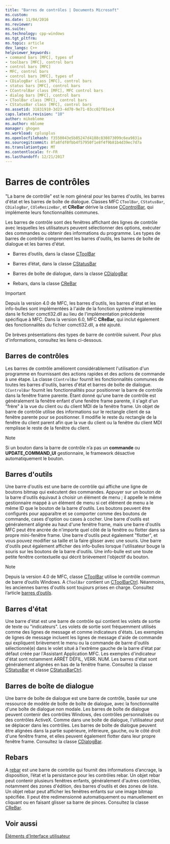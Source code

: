 ```yaml
---
title: "Barres de contrôles | Documents Microsoft"
ms.custom: 
ms.date: 11/04/2016
ms.reviewer: 
ms.suite: 
ms.technology: cpp-windows
ms.tgt_pltfrm: 
ms.topic: article
dev_langs: C++
helpviewer_keywords:
- command bars [MFC], types of
- toolbars [MFC], control bars
- control bars [MFC]
- MFC, control bars
- control bars [MFC], types of
- CDialogBar class [MFC], control bars
- status bars [MFC], control bars
- CControlBar class [MFC], MFC control bars
- dialog bars [MFC], control bars
- CToolBar class [MFC], control bars
- CStatusBar class [MFC], control bars
ms.assetid: 31831910-3d23-4d70-9e71-03cc02f01ec4
caps.latest.revision: "10"
author: mikeblome
ms.author: mblome
manager: ghogen
ms.workload: cplusplus
ms.openlocfilehash: f3550043e5b85247d4188c830873099c6ea9831a
ms.sourcegitcommit: 8fa8fdf0fbb4f57950f1e8f4f9b81b4d39ec7d7a
ms.translationtype: MT
ms.contentlocale: fr-FR
ms.lasthandoff: 12/21/2017
---
```

# <a name="control-bars"></a>Barres de contrôles
"La barre de contrôle" est le nom général pour les barres d'outils, les barres d'état et les barres de boîte de dialogue. Classes MFC `CToolBar`, `CStatusBar`, `CDialogBar`, `COleResizeBar`, et **CReBar** dérive la classe [CControlBar](../mfc/reference/ccontrolbar-class.md), qui implémente leurs fonctionnalités communes.  
  
 Les barres de contrôle sont des fenêtres affichant des lignes de contrôle avec lesquelles les utilisateurs peuvent sélectionner des options, exécuter des commandes ou obtenir des informations du programme. Les types de barres de contrôle comprennent les barres d'outils, les barres de boîte de dialogue et les barres d'état.  
  
-   Barres d’outils, dans la classe [CToolBar](../mfc/reference/ctoolbar-class.md)  
  
-   Barres d’état, dans la classe [CStatusBar](../mfc/reference/cstatusbar-class.md)  
  
-   Barres de boîte de dialogue, dans la classe [CDialogBar](../mfc/reference/cdialogbar-class.md)  
  
-   Rebars, dans la classe [CReBar](../mfc/reference/crebar-class.md)  
  
> [!IMPORTANT]
>  Depuis la version 4.0 de MFC, les barres d'outils, les barres d'état et les info-bulles sont implémentées à l'aide de la fonction système implémentée dans le fichier comctl32.dll au lieu de l'implémentation précédente spécifique à MFC. Dans la version 6.0, MFC **CReBar**, qui inclut également des fonctionnalités du fichier comctl32.dll, a été ajouté.  
  
 De brèves présentations des types de barre de contrôle suivent. Pour plus d'informations, consultez les liens ci-dessous.  
  
## <a name="control-bars"></a>Barres de contrôles  
 Les barres de contrôle améliorent considérablement l'utilisation d'un programme en fournissant des actions rapides et des actions de commande à une étape. La classe `CControlBar` fournit les fonctionnalités communes de toutes les barres d'outils, barres d'état et barres de boîte de dialogue. `CControlBar` fournit les fonctionnalités pour positionner la barre de contrôle dans la fenêtre frame parente. Étant donné qu'une barre de contrôle est généralement la fenêtre enfant d'une fenêtre frame parente, il s'agit d'un "frère" à la vue du client ou du client MDI de la fenêtre frame. Un objet de barre de contrôle utilise des informations sur le rectangle client de sa fenêtre parente pour se positionner. Il modifie le reste du rectangle de la fenêtre du client parent afin que la vue du client ou la fenêtre du client MDI remplisse le reste de la fenêtre du client.  
  
> [!NOTE]
>  Si un bouton dans la barre de contrôle n’a pas un **commande** ou **UPDATE_COMMAND_UI** gestionnaire, le framework désactive automatiquement le bouton.  
  
## <a name="toolbars"></a>Barres d'outils  
 Une barre d'outils est une barre de contrôle qui affiche une ligne de boutons bitmap qui exécutent des commandes. Appuyer sur un bouton de la barre d'outils équivaut à choisir un élément de menu ; il appelle le même gestionnaire mappé à un élément de menu si cet élément de menu a le même ID que le bouton de la barre d'outils. Les boutons peuvent être configurés pour apparaître et se comporter comme des boutons de commande, cases d'option ou cases à cocher. Une barre d'outils est généralement alignée au haut d'une fenêtre frame, mais une barre d'outils MFC peut être ancrée de n'importe quel côté de la fenêtre ou flotter dans sa propre mini-fenêtre frame. Une barre d'outils peut également "flotter", et vous pouvez modifier sa taille et la faire glisser avec une souris. Une barre d'outils peut également afficher des info-bulles lorsque l'utilisateur bouge la souris sur les boutons de la barre d'outils. Une info-bulle est une toute petite fenêtre contextuelle qui décrit brièvement l'objectif du bouton.  
  
> [!NOTE]
>  Depuis la version 4.0 de MFC, classe [CToolBar](../mfc/reference/ctoolbar-class.md) utilise le contrôle commun de barre d’outils Windows. A `CToolBar` contient un [CToolBarCtrl](../mfc/reference/ctoolbarctrl-class.md). Néanmoins, les anciennes barres d'outils sont toujours prises en charge. Consultez l’article [barres d’outils](../mfc/mfc-toolbar-implementation.md).  
  
## <a name="status-bars"></a>Barres d'état  
 Une barre d'état est une barre de contrôle qui contient les volets de sortie de texte ou "indicateurs". Les volets de sortie sont fréquemment utilisés comme des lignes de message et comme indicateurs d'états. Les exemples de lignes de message incluent les lignes de message d'aide de commande qui expliquent brièvement le menu ou la commande de barre d'outils sélectionné(e) dans le volet situé à l'extrême gauche de la barre d'état par défaut créée par l'Assistant Application MFC. Les exemples d'indicateur d'état sont notamment ARRÊT DÉFIL, VERR. NUM. Les barres d'état sont généralement alignées en bas de la fenêtre frame. Consultez la classe [CStatusBar](../mfc/reference/cstatusbar-class.md) et classe [CStatusBarCtrl](../mfc/reference/cstatusbarctrl-class.md).  
  
## <a name="dialog-bars"></a>Barres de boîte de dialogue  
 Une barre de boîte de dialogue est une barre de contrôle, basée sur une ressource de modèle de boîte de boîte de dialogue, avec la fonctionnalité d'une boîte de dialogue non modale. Les barres de boîte de dialogue peuvent contenir des contrôles Windows, des contrôles personnalisés ou des contrôles ActiveX. Comme dans une boîte de dialogue, l'utilisateur peut se déplacer dans les contrôles. Les barres de boîte de dialogue peuvent être alignées dans la partie supérieure, inférieure, gauche, ou le côté droit d'une fenêtre frame, et elles peuvent également flotter dans leur propre fenêtre frame. Consultez la classe [CDialogBar](../mfc/reference/cdialogbar-class.md).  
  
## <a name="rebars"></a>Rebars  
 A [rebar](../mfc/using-crebarctrl.md) est une barre de contrôle qui fournit des informations d’ancrage, la disposition, l’état et la persistance pour les contrôles rebar. Un objet rebar peut contenir plusieurs fenêtres enfants, généralement d'autres contrôles, notamment des zones d'édition, des barres d'outils et des zones de liste. Un objet rebar peut afficher les fenêtres enfants sur une image bitmap spécifiée. Il peut être redimensionné automatiquement ou manuellement en cliquant ou en faisant glisser sa barre de pinces. Consultez la classe [CReBar](../mfc/reference/crebar-class.md).  
  
## <a name="see-also"></a>Voir aussi  
 [Éléments d’Interface utilisateur](../mfc/user-interface-elements-mfc.md)
